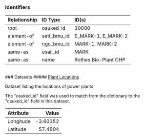### Identifiers

| Relationship   | ID Type     | ID(s)                |
|:---------------|:------------|:---------------------|
| root           | osuked_id   | 10000                |
| element-of     | sett_bmu_id | E_MARK-1, E_MARK-2   |
| element-of     | ngc_bmu_id  | MARK-1, MARK-2       |
| same-as        | esail_id    | MARK                 |
| same-as        | name        | Rothes Bio-Plant CHP |

<br>
### Datasets
##### <a href="https://raw.githubusercontent.com/OSUKED/Dictionary-Datasets/main/datasets/plant-locations/datapackage.json">Plant Locations</a>

Dataset listing the locations of power plants

The "osuked_id" field was used to match from the dictionary to the "osuked_id" field in this dataset.

| Attribute   |    Value |
|:------------|---------:|
| Longitude   | -3.60352 |
| Latitude    | 57.4804  |
